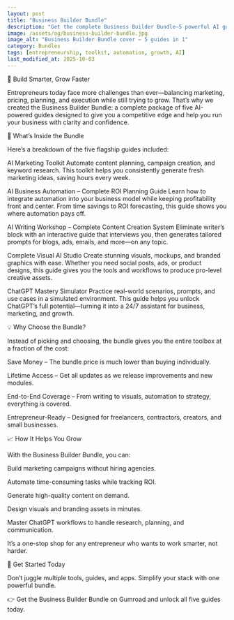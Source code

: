 ```yaml
---
layout: post
title: "Business Builder Bundle"
description: "Get the complete Business Builder Bundle—5 powerful AI guides designed to help entrepreneurs automate marketing, master pricing, and scale profitably."
image: /assets/og/business-builder-bundle.jpg
image_alt: "Business Builder Bundle cover — 5 guides in 1"
category: Bundles
tags: [entrepreneurship, toolkit, automation, growth, AI]
last_modified_at: 2025-10-03
---
```


🚀 Build Smarter, Grow Faster

Entrepreneurs today face more challenges than ever—balancing marketing, pricing, planning, and execution while still trying to grow. That’s why we created the Business Builder Bundle: a complete package of five AI-powered guides designed to give you a competitive edge and help you run your business with clarity and confidence.

🎯 What’s Inside the Bundle

Here’s a breakdown of the five flagship guides included:

AI Marketing Toolkit
Automate content planning, campaign creation, and keyword research. This toolkit helps you consistently generate fresh marketing ideas, saving hours every week.

AI Business Automation – Complete ROI Planning Guide
Learn how to integrate automation into your business model while keeping profitability front and center. From time savings to ROI forecasting, this guide shows you where automation pays off.

AI Writing Workshop – Complete Content Creation System
Eliminate writer’s block with an interactive guide that interviews you, then generates tailored prompts for blogs, ads, emails, and more—on any topic.

Complete Visual AI Studio
Create stunning visuals, mockups, and branded graphics with ease. Whether you need social posts, ads, or product designs, this guide gives you the tools and workflows to produce pro-level creative assets.

ChatGPT Mastery Simulator
Practice real-world scenarios, prompts, and use cases in a simulated environment. This guide helps you unlock ChatGPT’s full potential—turning it into a 24/7 assistant for business, marketing, and growth.

💡 Why Choose the Bundle?

Instead of picking and choosing, the bundle gives you the entire toolbox at a fraction of the cost:

Save Money – The bundle price is much lower than buying individually.

Lifetime Access – Get all updates as we release improvements and new modules.

End-to-End Coverage – From writing to visuals, automation to strategy, everything is covered.

Entrepreneur-Ready – Designed for freelancers, contractors, creators, and small businesses.

📈 How It Helps You Grow

With the Business Builder Bundle, you can:

Build marketing campaigns without hiring agencies.

Automate time-consuming tasks while tracking ROI.

Generate high-quality content on demand.

Design visuals and branding assets in minutes.

Master ChatGPT workflows to handle research, planning, and communication.

It’s a one-stop shop for any entrepreneur who wants to work smarter, not harder.

🔗 Get Started Today

Don’t juggle multiple tools, guides, and apps. Simplify your stack with one powerful bundle.

👉 Get the Business Builder Bundle on Gumroad
 and unlock all five guides today.
